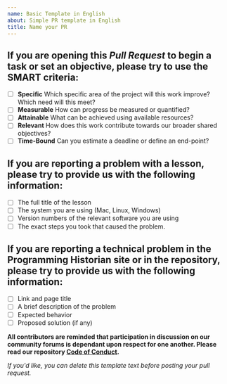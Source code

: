 ```yaml
---
name: Basic Template in English
about: Simple PR template in English
title: Name your PR
---
```


## If you are opening this _Pull Request_ to begin a task or set an objective, please try to use the SMART criteria:

- [ ] **Specific** Which specific area of the project will this work improve? Which need will this meet?
- [ ] **Measurable** How can progress be measured or quantified?
- [ ] **Attainable** What can be achieved using available resources?
- [ ] **Relevant** How does this work contribute towards our broader shared objectives?
- [ ] **Time-Bound** Can you estimate a deadline or define an end-point?

## If you are reporting a problem with a lesson, please try to provide us with the following information:  

- [ ] The full title of the lesson
- [ ] The system you are using (Mac, Linux, Windows)
- [ ] Version numbers of the relevant software you are using
- [ ] The exact steps you took that caused the problem.

## If you are reporting a technical problem in the Programming Historian site or in the repository, please try to provide us with the following information:

- [ ] Link and page title
- [ ] A brief description of the problem
- [ ] Expected behavior
- [ ] Proposed solution (if any)

**All contributors are reminded that participation in discussion on our community forums is dependant upon respect for one another. Please read our repository [Code of Conduct](https://github.com/programminghistorian/jekyll/blob/gh-pages/CODE_OF_CONDUCT.md).**

*If you'd like, you can delete this template text before posting your _pull request_.*
